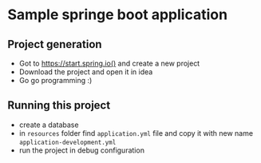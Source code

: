 # Sample springe boot application

## Project generation
- Got to https://start.spring.io() and create a new project
- Download the project and open it in idea
- Go go programming :)

## Running this project
- create a database
- in `resources` folder find `application.yml` file and copy it with new name `application-development.yml`
- run the project in debug configuration
